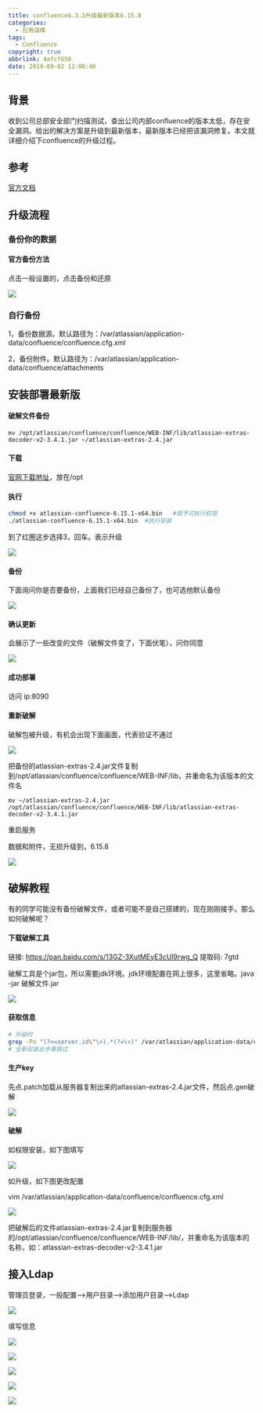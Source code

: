 ```yaml
---
title: confluence6.3.1升级最新版本6.15.8
categories:
  - 应用运维
tags:
  - Confluence
copyright: true
abbrlink: 4afcf658
date: 2019-09-02 12:00:40
---
```


## 背景

收到公司总部安全部门扫描测试，查出公司内部confluence的版本太低，存在安全漏洞。给出的解决方案是升级到最新版本，最新版本已经把该漏洞修复。本文就详细介绍下confluence的升级过程。



## 参考

[官方文档](https://www.cwiki.us/display/CONFLUENCEWIKI/Upgrading+Confluence)

<!--more-->

## 升级流程

### 备份你的数据

#### 官方备份方法

点击一般设置的，点击备份和还原

![](confluence6-3-1升级最新版本6-15-8/1.png)

### 自行备份

1，备份数据源。默认路径为：/var/atlassian/application-data/confluence/confluence.cfg.xml

2，备份附件。默认路径为：/var/atlassian/application-data/confluence/attachments

## 安装部署最新版

#### 破解文件备份

```
mv /opt/atlassian/confluence/confluence/WEB-INF/lib/atlassian-extras-decoder-v2-3.4.1.jar ~/atlassian-extras-2.4.jar
```



#### 下载

[官网下载地址](https://www.atlassian.com/software/confluence/download)，放在/opt

#### 执行

```bash
chmod +x atlassian-confluence-6.15.1-x64.bin   #赋予可执行权限
./atlassian-confluence-6.15.1-x64.bin  #执行安装
```

到了红圈这步选择3，回车。表示升级

![](confluence6-3-1升级最新版本6-15-8/2.png)

#### 备份

下面询问你是否要备份，上面我们已经自己备份了，也可选他默认备份

![](confluence6-3-1升级最新版本6-15-8/3.png)

#### 确认更新

会展示了一些改变的文件（破解文件变了，下面伏笔），问你同意

![](confluence6-3-1升级最新版本6-15-8/4.png)

#### 成功部署

访问  ip:8090

#### 重新破解

破解包被升级，有机会出现下面画面，代表验证不通过

![](confluence6-3-1升级最新版本6-15-8/5.png)

把备份的atlassian-extras-2.4.jar文件复制到/opt/atlassian/confluence/confluence/WEB-INF/lib，并重命名为该版本的文件名

```
mv ~/atlassian-extras-2.4.jar /opt/atlassian/confluence/confluence/WEB-INF/lib/atlassian-extras-decoder-v2-3.4.1.jar 
```

重启服务

数据和附件，无损升级到，6.15.8

![](confluence6-3-1升级最新版本6-15-8/6.png)

## 破解教程

有的同学可能没有备份破解文件，或者可能不是自己搭建的，现在刚刚接手。那么如何破解呢？

#### 下载破解工具

链接: https://pan.baidu.com/s/13GZ-3XutMEyE3cUl9rwg_Q 提取码: 7gtd 

破解工具是个jar包，所以需要jdk环境。jdk环境配置在网上很多，这里省略。java -jar 破解文件.jar

![](confluence6-3-1升级最新版本6-15-8/7.png)

#### 获取信息

```bash
# 升级时
grep -Po "(?<=server.id\"\>).*(?=\<)" /var/atlassian/application-data/confluence/confluence.cfg.xml
# 全新安装此步骤跳过
```

#### 生产key

先点.patch加载从服务器复制出来的atlassian-extras-2.4.jar文件，然后点.gen破解

![](confluence6-3-1升级最新版本6-15-8/8.png)

#### 破解

如权限安装，如下图填写

![](confluence6-3-1升级最新版本6-15-8/9.png)

如升级，如下图更改配置

vim /var/atlassian/application-data/confluence/confluence.cfg.xml

![](confluence6-3-1升级最新版本6-15-8/10.png)

把破解后的文件atlassian-extras-2.4.jar复制到服务器的/opt/atlassian/confluence/confluence/WEB-INF/lib/，并重命名为该版本的名称，如：atlassian-extras-decoder-v2-3.4.1.jar

## 接入Ldap

管理员登录，一般配置-->用户目录-->添加用户目录-->Ldap

![](confluence6-3-1升级最新版本6-15-8/11.png)

填写信息

![](confluence6-3-1升级最新版本6-15-8/12.png)

![](confluence6-3-1升级最新版本6-15-8/13.png)

![](confluence6-3-1升级最新版本6-15-8/14.png)

![](confluence6-3-1升级最新版本6-15-8/15.png)

![](confluence6-3-1升级最新版本6-15-8/16.png)

